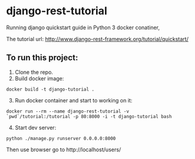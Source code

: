 # django-rest-tutorial
Running django quickstart guide in Python 3 docker conatiner,

The tutorial url:
http://www.django-rest-framework.org/tutorial/quickstart/

To run this project:
---
1. Clone the repo.
2. Build docker image:
  ```
  docker build -t django-tutorial . 
  ```
3. Run docker container and start to working on it:
  ```
  docker run --rm --name django-rest-tutorial -v `pwd`/tutorial:/tutorial -p 80:8000 -i -t django-tutorial bash
  ```
4. Start dev server:
  ```
  python ./manage.py runserver 0.0.0.0:8000
  ```

Then use browser go to http://localhost/users/